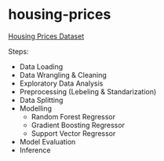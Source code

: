 # housing-prices

[Housing Prices Dataset](https://www.kaggle.com/datasets/yasserh/housing-prices-dataset/data)

Steps:
- Data Loading
- Data Wrangling & Cleaning
- Exploratory Data Analysis
- Preprocessing (Lebeling & Standarization)
- Data Splitting
- Modelling
  - Random Forest Regressor
  - Gradient Boosting Regressor
  - Support Vector Regressor
- Model Evaluation
- Inference
